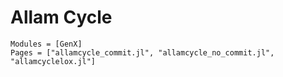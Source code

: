 # Allam Cycle
```@autodocs
Modules = [GenX]
Pages = ["allamcycle_commit.jl", "allamcycle_no_commit.jl", "allamcyclelox.jl"]
```